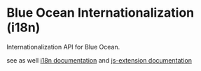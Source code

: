 # Blue Ocean Internationalization (i18n)

Internationalization API for Blue Ocean.

see as well [i18n documentation](../docu/I18N.md) and [js-extension documentation](../js-extensions/README.md)
